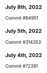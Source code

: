 ### July 8th, 2022

Commit #84951

### July 5th, 2022

Commit #314353


### July 4th, 2022

Commit #72281
